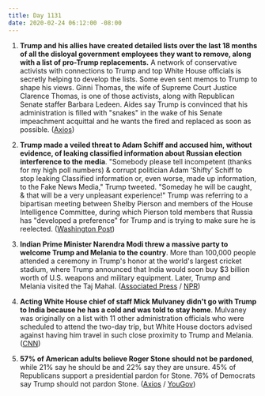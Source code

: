 ```yaml
---
title: Day 1131
date: 2020-02-24 06:12:00 -08:00
---
```


1. **Trump and his allies have created detailed lists over the last 18 months of all the disloyal government employees they want to remove, along with a list of pro-Trump replacements.** A network of conservative activists with connections to Trump and top White House officials is secretly helping to develop the lists. Some even sent memos to Trump to shape his views. Ginni Thomas, the wife of Supreme Court Justice Clarence Thomas, is one of those activists, along with Republican Senate staffer Barbara Ledeen. Aides say Trump is convinced that his administration is filled with "snakes" in the wake of his Senate impeachment acquittal and he wants the fired and replaced as soon as possible. ([Axios](https://www.axios.com/trump-memos-deep-state-white-house-ce5be95f-2418-433d-b036-2bf41c9700c3.html))

2. **Trump made a veiled threat to Adam Schiff and accused him, without evidence, of leaking classified information about Russian election interference to the media**. "Somebody please tell incompetent (thanks for my high poll numbers) & corrupt politician Adam ‘Shifty’ Schiff to stop leaking Classified information or, even worse, made up information, to the Fake News Media," Trump tweeted. "Someday he will be caught, & that will be a very unpleasant experience!" Trump was referring to a bipartisan meeting between Shelby Pierson and members of the House Intelligence Committee, during which Pierson told members that Russia has "developed a preference" for Trump and is trying to make sure he is reelected. ([Washington Post](https://www.washingtonpost.com/politics/trump-makes-veiled-threat-toward-schiff-over-classified-briefing-on-russian-2020-election-interference/2020/02/23/d948a0bc-5670-11ea-9b35-def5a027d470_story.html))

3. **Indian Prime Minister Narendra Modi threw a massive party to welcome Trump and Melania to the country**. More than 100,000 people attended a ceremony in Trump's honor at the world's largest cricket stadium, where Trump announced that India would soon buy $3 billion worth of U.S. weapons and military equipment. Later, Trump and Melania visited the Taj Mahal. ([Associated Press](https://apnews.com/95ddd4d0314ccbb69ca67254a01449f7) / [NPR](https://www.npr.org/2020/02/24/808096104/namaste-trump-india-greets-u-s-leader-with-epic-party-and-modest-policy-aims))

4. **Acting White House chief of staff Mick Mulvaney didn't go with Trump to India because he has a cold and was told to stay home**. Mulvaney was originally on a list with 11 other administration officials who were scheduled to attend the two-day trip, but White House doctors advised against having him travel in such close proximity to Trump and Melania. ([CNN](https://www.cnn.com/2020/02/23/politics/mick-mulvaney-donald-trump-india-chief-of-staff/index.html))

5. **57% of American adults believe Roger Stone should not be pardoned**, while 21% say he should be and 22% say they are unsure. 45% of Republicans support a presidential pardon for Stone. 76% of Democrats say Trump should not pardon Stone. ([Axios](https://www.axios.com/roger-stone-pardon-poll-donald-trump-40a647a7-ff5c-4663-8419-443436ec3894.html) / [YouGov](https://today.yougov.com/topics/politics/survey-results/daily/2020/02/21/08e87/1))